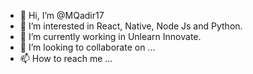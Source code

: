 - 👋 Hi, I’m @MQadir17
- 👀 I’m interested in React, Native, Node Js and Python.
- 🌱 I’m currently working in Unlearn Innovate.
- 💞️ I’m looking to collaborate on ...
- 📫 How to reach me ...

<!---
MQadir17/MQadir17 is a ✨ special ✨ repository because its `README.md` (this file) appears on your GitHub profile.
You can click the Preview link to take a look at your changes.
--->
